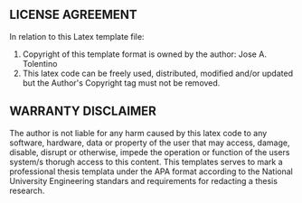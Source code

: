## LICENSE AGREEMENT

In relation to this Latex template file:

1. Copyright of this template format is owned by the author: Jose A. Tolentino
2. This latex code can be freely used, distributed, modified and/or updated but the Author's Copyright tag must not be removed.


## WARRANTY DISCLAIMER

The author is not liable for any harm caused by this latex code to any software, hardware, data or property of the user that may access, damage, disable, disrupt or otherwise, impede the operation or function of the users system/s thorugh access to this content. This templates serves to mark a professional thesis templata under the APA format according to the National University Engineering standars and requirements for redacting a thesis research.
